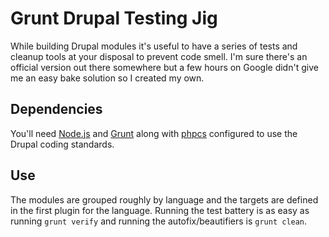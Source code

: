 # Grunt Drupal Testing Jig
While building Drupal modules it's useful to have a series of tests and cleanup
tools at your disposal to prevent code smell. I'm sure there's an official
version out there somewhere but a few hours on Google didn't give me an easy
bake solution so I created my own.

## Dependencies
You'll need [Node.js][node] and [Grunt][grunt] along with [phpcs][drupal-phpcs]
configured to use the Drupal coding standards.

## Use
The modules are grouped roughly by language and the targets are defined in the
first plugin for the language. Running the test battery is as easy as running
`grunt verify` and running the autofix/beautifiers is `grunt clean`.

[node]: https://nodejs.org/
[grunt]: http://gruntjs.com/
[drupal-phpcs]: https://www.drupal.org/node/1587138
[drupal-eslint]: https://www.drupal.org/node/1955232
[drupal-csscomb]: https://www.drupal.org/node/2399303
[drupal-csslint]: https://www.drupal.org/node/2222049
[drupal-csslint-repo]: http://cgit.drupalcode.org/drupal/tree/.csslintrc
[drupal-eslint-repo]: http://cgit.drupalcode.org/drupal/tree/.eslint
